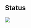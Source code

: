 ## Status 
  
 <a href="https://github.com/TheBigdk"> 
   <img align="center" src="https://github-readme-stats.vercel.app/api/top-langs/?username=TheBigdk&theme=dracula&hide_langs_below=1" /> </pt-br>
 </a> 
